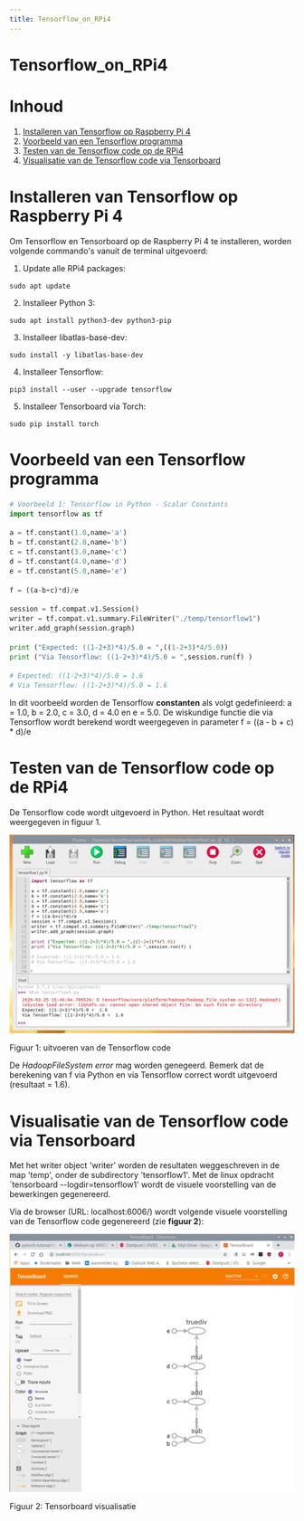 ```yaml
---
title: Tensorflow_on_RPi4
---
```


# Tensorflow_on_RPi4

# Inhoud

1. [Installeren van Tensorflow op Raspberry Pi 4](#tensorflow_rpi4)
2. [Voorbeeld van een Tensorflow programma](#tensorflow_programma)
3. [Testen van de Tensorflow code op de RPi4](#testen_code)
4. [Visualisatie van de Tensorflow code via Tensorboard](#tensorboard)

<a name="tensorflow_rpi4"></a> 

# Installeren van Tensorflow op Raspberry Pi 4

Om Tensorflow en Tensorboard op de Raspberry Pi 4 te installeren, worden volgende commando's vanuit de terminal uitgevoerd:

1. Update alle RPi4 packages:
```
sudo apt update
```

2. Installeer Python 3:
```
sudo apt install python3-dev python3-pip
```

3. Installeer libatlas-base-dev:
```
sudo install -y libatlas-base-dev
```

4. Installeer Tensorflow:
```
pip3 install --user --upgrade tensorflow
```

5. Installeer Tensorboard via Torch:
```
sudo pip install torch
```
<a name="tensorflow_programma"></a>

# Voorbeeld van een Tensorflow programma

```python 
# Voorbeeld 1: Tensorflow in Python - Scalar Constants
import tensorflow as tf

a = tf.constant(1.0,name='a')
b = tf.constant(2.0,name='b')
c = tf.constant(3.0,name='c')
d = tf.constant(4.0,name='d')
e = tf.constant(5.0,name='e')

f = ((a-b+c)*d)/e

session = tf.compat.v1.Session()
writer = tf.compat.v1.summary.FileWriter("./temp/tensorflow1")
writer.add_graph(session.graph)

print ("Expected: ((1-2+3)*4)/5.0 = ",((1-2+3)*4/5.0))
print ("Via Tensorflow: ((1-2+3)*4)/5.0 = ",session.run(f) )

# Expected: ((1-2+3)*4)/5.0 = 1.6
# Via Tensorflow: ((1-2+3)*4)/5.0 = 1.6
```

In dit voorbeeld worden de Tensorflow **constanten** als volgt gedefinieerd: a = 1.0, b = 2.0, c = 3.0, d = 4.0 en e = 5.0.
De wiskundige functie die via Tensorflow wordt berekend wordt weergegeven in parameter f = ((a - b + c) * d)/e


<a name="testen_code"></a> 

# Testen van de Tensorflow code op de RPi4

De Tensorflow code wordt uitgevoerd in Python.
Het resultaat wordt weergegeven in figuur 1.

![Figuur 1: uitvoeren van de Tensorflow code](./assets/images/code.png "Figuur 1: uitvoeren van de Tensorflow code")

Figuur 1: uitvoeren van de Tensorflow code

De *HadoopFileSystem error* mag worden genegeerd. Bemerk dat de berekening van f via Python en via Tensorflow correct wordt uitgevoerd (resultaat = 1.6).

<a name="tensorboard"></a> 

# Visualisatie van de Tensorflow code via Tensorboard

Met het writer object 'writer' worden de resultaten weggeschreven in de map 'temp', onder de subdirectory 'tensorflow1'.
Met de linux opdracht `tensorboard --logdir=tensorflow1' wordt de visuele voorstelling van de bewerkingen gegenereerd.

Via de browser (URL: localhost:6006/) wordt volgende visuele voorstelling van de Tensorflow code gegenereerd (zie **figuur 2**): 

![Figuur 2: Tensorboard visualisatie van de Tensorflow code](./assets/images/tensorboard.png "Figuur 2: Tensorboard visualisatie")

Figuur 2: Tensorboard visualisatie

